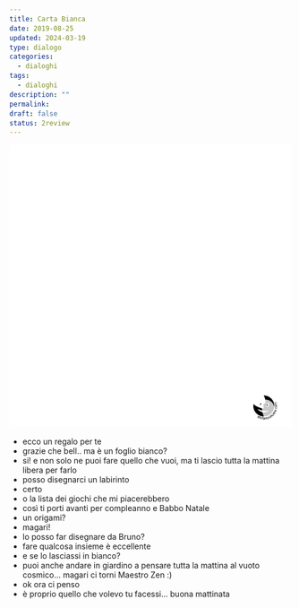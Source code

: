 ```yaml
---
title: Carta Bianca
date: 2019-08-25
updated: 2024-03-19
type: dialogo
categories:
  - dialoghi
tags:
  - dialoghi
description: ""
permalink: 
draft: false
status: 2review
---
```

![](../../assets/img/post/2019/carta-bianca-featured.jpg)

- ecco un regalo per te
- grazie che bell.. ma è un foglio bianco?
- si! e non solo ne puoi fare quello che vuoi, ma ti lascio tutta la mattina libera per farlo
- posso disegnarci un labirinto
- certo
- o la lista dei giochi che mi piacerebbero
- così ti porti avanti per compleanno e Babbo Natale
- un origami?
- magari!
- lo posso far disegnare da Bruno?
- fare qualcosa insieme è eccellente
- e se lo lasciassi in bianco?
- puoi anche andare in giardino a pensare tutta la mattina al vuoto cosmico... magari ci torni Maestro Zen :)
- ok ora ci penso
- è proprio quello che volevo tu facessi... buona mattinata


